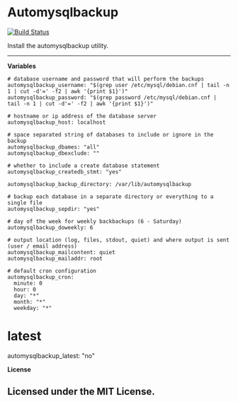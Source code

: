 Automysqlbackup
===============

[![Build Status](https://travis-ci.org/lyrasis/ansible-automysqlbackup-role.svg?branch=master)](https://travis-ci.org/lyrasis/ansible-automysqlbackup-role)

Install the automysqlbackup utility.

---

**Variables**

```
# database username and password that will perform the backups
automysqlbackup_username: "$(grep user /etc/mysql/debian.cnf | tail -n 1 | cut -d'=' -f2 | awk '{print $1}')"
automysqlbackup_password: "$(grep password /etc/mysql/debian.cnf | tail -n 1 | cut -d'=' -f2 | awk '{print $1}')"

# hostname or ip address of the database server
automysqlbackup_host: localhost

# space separated string of databases to include or ignore in the backup
automysqlbackup_dbames: "all"
automysqlbackup_dbexclude: ""

# whether to include a create database statement
automysqlbackup_createdb_stmt: "yes"

automysqlbackup_backup_directory: /var/lib/automysqlbackup

# backup each database in a separate directory or everything to a single file
automysqlbackup_sepdir: "yes"

# day of the week for weekly backbackups (6 - Saturday)
automysqlbackup_doweekly: 6

# output location (log, files, stdout, quiet) and where output is sent (user / email address)
automysqlbackup_mailcontent: quiet
automysqlbackup_mailaddr: root

# default cron configuration
automysqlbackup_cron:
  minute: 0
  hour: 0
  day: "*"
  month: "*"
  weekday: "*"
```
# latest
automysqlbackup_latest: "no"

**License**

Licensed under the MIT License.
---
